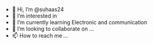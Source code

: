 - 👋 Hi, I’m @suhaas24
- 👀 I’m interested in 
- 🌱 I’m currently learning Electronic and communication
- 💞️ I’m looking to collaborate on ...
- 📫 How to reach me ...

<!---
suhaas24/suhaas24 is a ✨ special ✨ repository because its `README.md` (this file) appears on your GitHub profile.
You can click the Preview link to take a look at your changes.
--->
